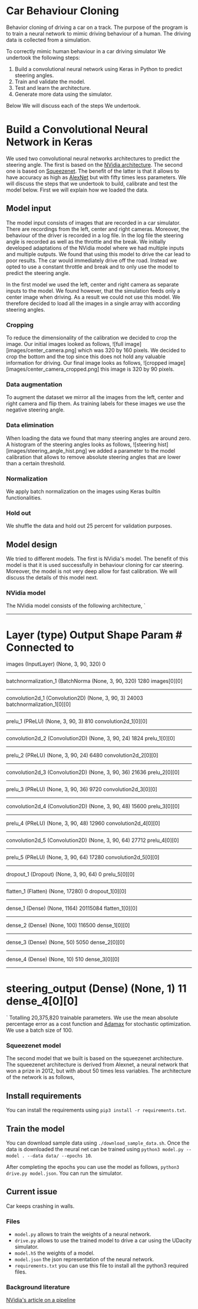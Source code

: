 # Car Behaviour Cloning
Behavior cloning of driving a car on a track. The purpose of the program is to
train a neural network to mimic driving behaviour of a human. The driving data
is collected from a simulation.

To correctly mimic human behaviour in a car driving simulator We undertook the following steps:
 1. Build a convolutional neural network using Keras in Python to predict steering angles.
 2. Train and validate the model.
 3. Test and learn the architecture.
 4. Generate more data using the simulator.

Below We will discuss each of the steps We undertook.

# Build a Convolutional Neural Network in Keras
We used two convolutional neural networks architectures to predict the steering
angle. The first is based on the [NVidia architecture](http://images.nvidia.com/content/tegra/automotive/images/2016/solutions/pdf/end-to-end-dl-using-px.pdf).
The second one is based on [Squeezenet](https://arxiv.org/abs/1602.07360). The
benefit of the latter is that it allows to have accuracy as high as
[AlexNet](http://vision.stanford.edu/teaching/cs231b_spring1415/slides/alexnet_tugce_kyunghee.pdf)
but with fifty times less parameters. We will discuss the steps that we
undertook to build, calibrate and test the model below. First we will explain
how we loaded the data.

## Model input
The model input consists of images that are recorded in a car simulator. There
are recordings from the left, center and right cameras. Moreover, the behaviour
of the driver is recorded in a log file. In the log file the steering angle is
recorded as well as the throttle and the break. We initially developed
adaptations of the NVidia model where we had multiple inputs and multiple
outputs. We found that using this model to drive the car lead to poor results.
The car would immediately drive off the road. Instead we opted to use a constant
throttle and break and to only use the model to predict the steering angle.

In the first model we used the left, center and right camera as separate inputs
to the model. We found however, that the simulation feeds only a center image
when driving. As a result we could not use this model. We therefore decided to
load all the images in a single array with according steering angles.

### Cropping
To reduce the dimensionality of the calibration we decided to crop the image.
Our initial images looked as follows,
![full image][images/center_camera.png]
which was 320 by 160 pixels. We decided to crop the bottom and the top since
this does not hold any valuable information for driving. Our final image looks
as follows,
![cropped image][images/center_camera_cropped.png]
this image is 320 by 90 pixels.

### Data augmentation
To augment the dataset we mirror all the images from the left, center and right
camera and flip them. As training labels for these images we use the negative
steering angle.

### Data elimination
When loading the data we found that many steering angles are around zero. A
histogram of the steering angles looks as follows,
![steering hist][images/steering_angle_hist.png]
we added a parameter to the model calibration that allows to remove absolute
steering angles that are lower than a certain threshold.

### Normalization
We apply batch normalization on the images using Keras builtin functionalities.

### Hold out
We shuffle the data and hold out 25 percent for validation purposes.

## Model design
We tried to different models. The first is NVidia's model. The benefit of this
model is that it is used successfully in behaviour cloning for car steering.
Moreover, the model is not very deep allow for fast calibration. We will discuss
the details of this model next.

### NVidia model
The NVidia model consists of the following architecture,
`
____________________________________________________________________________________________________
Layer (type)                     Output Shape          Param #     Connected to
====================================================================================================
images (InputLayer)              (None, 3, 90, 320)    0
____________________________________________________________________________________________________
batchnormalization_1 (BatchNorma (None, 3, 90, 320)    1280        images[0][0]
____________________________________________________________________________________________________
convolution2d_1 (Convolution2D)  (None, 3, 90, 3)      24003       batchnormalization_1[0][0]
____________________________________________________________________________________________________
prelu_1 (PReLU)                  (None, 3, 90, 3)      810         convolution2d_1[0][0]
____________________________________________________________________________________________________
convolution2d_2 (Convolution2D)  (None, 3, 90, 24)     1824        prelu_1[0][0]
____________________________________________________________________________________________________
prelu_2 (PReLU)                  (None, 3, 90, 24)     6480        convolution2d_2[0][0]
____________________________________________________________________________________________________
convolution2d_3 (Convolution2D)  (None, 3, 90, 36)     21636       prelu_2[0][0]
____________________________________________________________________________________________________
prelu_3 (PReLU)                  (None, 3, 90, 36)     9720        convolution2d_3[0][0]
____________________________________________________________________________________________________
convolution2d_4 (Convolution2D)  (None, 3, 90, 48)     15600       prelu_3[0][0]
____________________________________________________________________________________________________
prelu_4 (PReLU)                  (None, 3, 90, 48)     12960       convolution2d_4[0][0]
____________________________________________________________________________________________________
convolution2d_5 (Convolution2D)  (None, 3, 90, 64)     27712       prelu_4[0][0]
____________________________________________________________________________________________________
prelu_5 (PReLU)                  (None, 3, 90, 64)     17280       convolution2d_5[0][0]
____________________________________________________________________________________________________
dropout_1 (Dropout)              (None, 3, 90, 64)     0           prelu_5[0][0]
____________________________________________________________________________________________________
flatten_1 (Flatten)              (None, 17280)         0           dropout_1[0][0]
____________________________________________________________________________________________________
dense_1 (Dense)                  (None, 1164)          20115084    flatten_1[0][0]
____________________________________________________________________________________________________
dense_2 (Dense)                  (None, 100)           116500      dense_1[0][0]
____________________________________________________________________________________________________
dense_3 (Dense)                  (None, 50)            5050        dense_2[0][0]
____________________________________________________________________________________________________
dense_4 (Dense)                  (None, 10)            510         dense_3[0][0]
____________________________________________________________________________________________________
steering_output (Dense)          (None, 1)             11          dense_4[0][0]
====================================================================================================
`
Totalling 20,375,820 trainable parameters. We use the mean absolute percentage
error as a cost function and [Adamax](https://arxiv.org/pdf/1412.6980.pdf) for
stochastic optimization. We use a batch size of 100.


### Squeezenet model
The second model that we built is based on the squeezenet architecture. The
squeezenet architecture is derived from Alexnet, a neural network that won a
prize in 2012, but with about 50 times less variables. The architecture of the
network is as follows,


## Install requirements
You can install the requirements using `pip3 install -r requirements.txt`.

## Train the model
You can download sample data using `./download_sample_data.sh`. Once the data is downloaded the neural net can be trained using
`python3 model.py --model . --data data/ --epochs 10`.

After completing the epochs you can use the model as follows, `python3 drive.py model.json`. You can run the simulator.

## Current issue
Car keeps crashing in walls.

### Files
* `model.py` allows to train the weights of a neural network.
* `drive.py` allows to use the trained model to drive a car using the UDacity simulator.
* `model.h5` the weights of a model.
* `model.json` the json representation of the neural network.
* `requirements.txt` you can use this file to install all the python3 required files.

### Background literature
[NVidia's article on a pipeline]()
